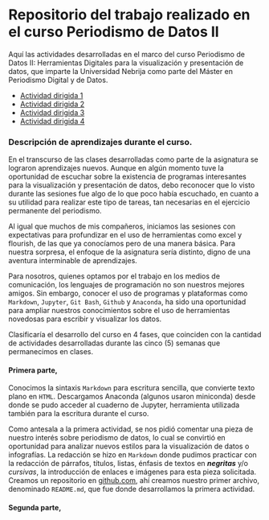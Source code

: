 
# Repositorio del trabajo realizado en el curso Periodismo de Datos II

Aquí las actividades desarrolladas en el marco del curso Periodismo de Datos II: Herramientas Digitales para la visualización y presentación de datos, que imparte la Universidad Nebrija como parte del Máster en Periodismo Digital y de Datos.


+ [Actividad dirigida 1](ad1.md)
+ [Actividad dirigida 2](ad2.md)
+ [Actividad dirigida 3](ad3.md)
+ [Actividad dirigida 4](ad4.md)


### Descripción de aprendizajes durante el curso.

En el transcurso de las clases desarrolladas como parte de la asignatura se lograron aprendizajes nuevos. Aunque en algún momento tuve la oportunidad de escuchar sobre la existencia de programas interesantes para la visualización y presentación de datos, debo reconocer que lo visto durante las sesiones fue algo de lo que poco había escuchado, en cuanto a su utilidad para realizar este tipo de tareas, tan necesarias en el ejercicio permanente del periodismo.

Al igual que muchos de mis compañeros, iniciamos las sesiones con expectativas para profundizar en el uso de herramientas como excel y flourish, de las que ya conocíamos pero de una manera básica. Para nuestra sorpresa, el enfoque de la asignatura sería distinto, digno de una aventura interminable de aprendizajes.

Para nosotros, quienes optamos por el trabajo en los medios de comunicación, los lenguajes de programación no son nuestros mejores amigos. Sin embargo, conocer el uso de programas y plataformas como `Markdown`, `Jupyter`, `Git Bash`, `Github` y `Anaconda`, ha sido una oportunidad para ampliar nuestros conocimientos sobre el uso de herramientas novedosas para escribir y visualizar los datos.

Clasificaría el desarrollo del curso en 4 fases, que coinciden con la cantidad de actividades desarrolladas durante las cinco (5) semanas que permanecimos en clases.

#### Primera parte, 
Conocimos la sintaxis `Markdown` para escritura sencilla, que convierte texto plano en `HTML`. Descargamos Anaconda (algunos usaron miniconda) desde donde se pudo acceder al cuaderno de Jupyter, herramienta utilizada también para la escritura durante el curso.

Como antesala a la primera actividad, se nos pidió comentar una pieza de nuestro interés sobre periodismo de datos, lo cual se convirtió en oportunidad para analizar nuevos estilos para la visualización de datos o infografías. La redacción se hizo en `Markdown` donde pudimos practicar con la redacción de párrafos, títulos, listas, énfasis de textos en ___negritas___ y/o _cursivas_, la introducción de enlaces e imágenes para esta pieza solicitada.
Creamos un repositorio en [github.com](https://github.com/nebrijas/), ahí creamos nuestro primer archivo, denominado `README.md`, que fue donde desarrollamos la primera actividad.


#### Segunda parte,

